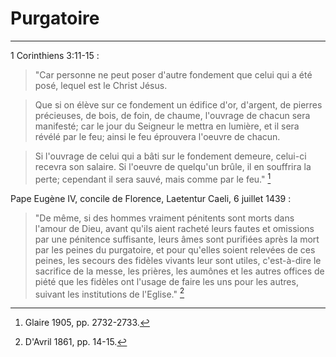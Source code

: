 # Purgatoire

***

1 Corinthiens 3:11-15 :

> "Car personne ne peut poser d'autre fondement que celui qui a été posé, lequel est le Christ Jésus. 

> Que si on élève sur ce fondement un édifice d'or, d'argent, de pierres précieuses, de bois, de foin, de chaume, l'ouvrage de chacun sera manifesté; car le jour du Seigneur le mettra en lumière, et il sera révélé par le feu; ainsi le feu éprouvera l'oeuvre de chacun. 

> Si l'ouvrage de celui qui a bâti sur le fondement demeure, celui-ci recevra son salaire. Si l'oeuvre de quelqu'un brûle, il en souffrira la perte; cependant il sera sauvé, mais comme par le feu." [^1]

[^1]: Glaire 1905, pp. 2732-2733.

Pape Eugène IV, concile de Florence, Laetentur Caeli, 6 juillet 1439 :

> "De même, si des hommes vraiment pénitents sont morts dans l'amour de Dieu, avant qu'ils aient racheté leurs fautes et omissions par une pénitence suffisante, leurs âmes sont purifiées après la mort par les peines du purgatoire, et pour qu'elles soient relevées de ces peines, les secours des fidèles vivants leur sont utiles, c'est-à-dire le sacrifice de la messe, les prières, les aumônes et les autres offices de piété que les fidèles ont l'usage de faire les uns pour les autres, suivant les institutions de l'Eglise." [^2]

[^2]: D'Avril 1861, pp. 14-15.
